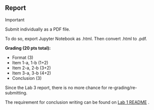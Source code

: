 ## Report 

> [!IMPORTANT]
> Submit individually as a PDF file.

To do so, export Jupyter Notebook as .html. Then convert .html to .pdf. 

**Grading (20 pts total):**  
- Format (3)  
- Item 1-a, 1-b (1+2)  
- Item 2-a, 2-b (3+2)
- Item 3-a, 3-b (4+2)  
- Conclusion (3)  

Since the Lab 3 report, there is no more chance for re-grading/re-submitting. 

The requirement for conclusion writing can be found on [Lab 1 README](../Lab%201%20Basic%20Lab%20Skills/README.md)
.

